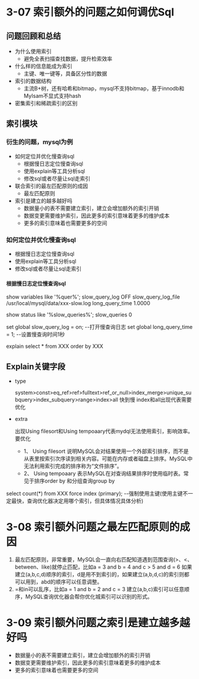 # 3-07 索引额外的问题之如何调优Sql

## 问题回顾和总结

- 为什么使用索引
    - 避免全表扫描查找数据，提升检索效率
- 什么样的信息能成为索引
    - 主键、唯一键等，具备区分性的数据
- 索引的数据结构
    - 主流B+树，还有哈希和bitmap，mysql不支持bitmap，基于innodb和MyIsam不显式支持hash
- 密集索引和稀疏索引的区别
    
## 索引模块

### 衍生的问题，mysql为例
- 如何定位并优化慢查询sql
    - 根据慢日志定位慢查询sql
    - 使用explain等工具分析sql
    - 修改sql或者尽量让sql走索引
- 联合索引的最左匹配原则的成因
    - 最左匹配原则
- 索引是建立的越多越好吗
    - 数据量小的表不需要建立索引，建立会增加额外的索引开销
    - 数据变更需要维护索引，因此更多的索引意味着更多的维护成本
    - 更多的索引意味着也需要更多的空间

### 如何定位并优化慢查询sql

- 根据慢日志定位慢查询sql
- 使用explain等工具分析sql
- 修改sql或者尽量让sql走索引

#### 根据慢日志定位慢查询sql

show variables like '%quer%';
slow_query_log  OFF
slow_query_log_file /usr/local/mysql/data/xxx-slow.log
long_query_time 1.0000

show status like '%slow_queries%';
slow_queries    0

set global slow_query_log = on; --打开慢查询日志
set global long_query_time = 1; --设置慢查询时间1秒

explain select * from XXX order by XXX

## Explain关键字段

- type

    system>const>eq_ref>ref>fulltext>ref_or_null>index_merge>unique_subquery>index_subquery>range>index>all
    快到慢  index和all出现代表需要优化
- extra

    出现Using filesort和Using tempoaary代表mydql无法使用索引，影响效率。要优化
    - 1、 Using filesort    说明MySQL会对结果使用一个外部索引排序，而不是从表里按索引次序读到相关内容。可能在内存或者磁盘上排序。MySQL中无法利用索引完成的排序称为“文件排序”。
    - 2、 Using tempoaary   表示MySQL在对查询结果排序时使用临时表。常见于排序order by 和分组查询group by
      
select count(*) from XXX force index (primary); --强制使用主键(使用主键不一定最快，查询优化器决定用哪个索引，但具体情况具体分析) 

# 3-08 索引额外问题之最左匹配原则的成因
1. 最左匹配原则，非常重要，MySQL会一直向右匹配知道遇到范围查询(>、<、between、like)就停止匹配，比如a = 3 and b = 4 and c > 5 and d = 6
如果建立(a,b,c,d)顺序的索引，d是用不到索引的，如果建立(a,b,d,c)的索引则都可以用到，abd的顺序可以任意调整。
1. =和in可以乱序，比如a = 1 and b = 2 and c = 3 建立(a,b,c)索引可以任意顺序，MySQL查询优化器会帮你优化城索引可以识别的形式。

# 3-09 索引额外问题之索引是建立越多越好吗

- 数据量小的表不需要建立索引，建立会增加额外的索引开销
- 数据变更需要维护索引，因此更多的索引意味着更多的维护成本
- 更多的索引意味着也需要更多的空间